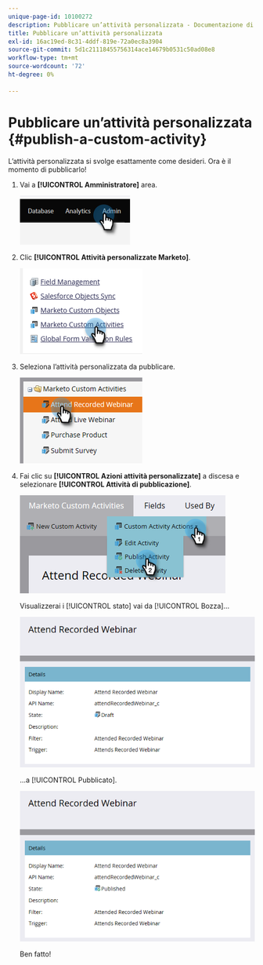 ```yaml
---
unique-page-id: 10100272
description: Pubblicare un’attività personalizzata - Documentazione di Marketo - Documentazione del prodotto
title: Pubblicare un’attività personalizzata
exl-id: 16ac19ed-8c31-4ddf-819e-72a0ec8a3904
source-git-commit: 5d1c21118455756314ace14679b0531c50ad08e8
workflow-type: tm+mt
source-wordcount: '72'
ht-degree: 0%

---
```


# Pubblicare un’attività personalizzata {#publish-a-custom-activity}

L’attività personalizzata si svolge esattamente come desideri. Ora è il momento di pubblicarlo!

1. Vai a **[!UICONTROL Amministratore]** area.

   ![](assets/publish-a-custom-activity-1.png)

1. Clic **[!UICONTROL Attività personalizzate Marketo]**.

   ![](assets/publish-a-custom-activity-2.png)

1. Seleziona l’attività personalizzata da pubblicare.

   ![](assets/publish-a-custom-activity-3.png)

1. Fai clic su **[!UICONTROL Azioni attività personalizzate]** a discesa e selezionare **[!UICONTROL Attività di pubblicazione]**.

   ![](assets/publish-a-custom-activity-4.png)

   Visualizzerai i [!UICONTROL stato] vai da [!UICONTROL Bozza]...

   ![](assets/publish-a-custom-activity-5.png)

   ...a [!UICONTROL Pubblicato].

   ![](assets/publish-a-custom-activity-6.png)

   Ben fatto!
